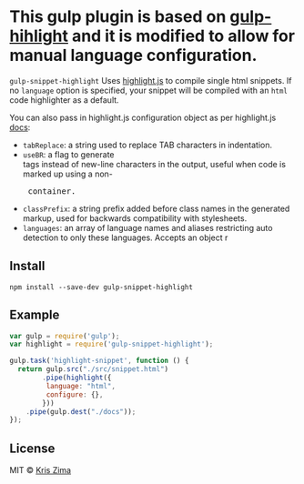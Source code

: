# This gulp plugin is based on [gulp-hihlight](http://github.com/johannestroeger/gulp-highlight) and it is modified to allow for manual language configuration.

`gulp-snippet-highlight` Uses [highlight.js](https://highlightjs.org/) to compile single html snippets. If no `language` option is specified, your snippet will be compiled with an `html` code highlighter as a default.

You can also pass in highlight.js configuration object as per highlight.js [docs](http://highlightjs.readthedocs.org/en/latest/api.html#configure-options):
- `tabReplace`: a string used to replace TAB characters in indentation.
- `useBR`: a flag to generate <br> tags instead of new-line characters in the output, useful when code is marked up using a non-<pre> container.
- `classPrefix`: a string prefix added before class names in the generated markup, used for backwards compatibility with stylesheets.
- `languages`: an array of language names and aliases restricting auto detection to only these languages.
Accepts an object r

## Install

```
npm install --save-dev gulp-snippet-highlight
```


## Example

```js
var gulp = require('gulp');
var highlight = require('gulp-snippet-highlight');

gulp.task('highlight-snippet', function () {
  return gulp.src("./src/snippet.html")
		.pipe(highlight({
		 language: "html",
		 configure: {},
	 	}))
    .pipe(gulp.dest("./docs"));
});

```

## License

MIT © [Kris Zima](https://github.com/kzima)
